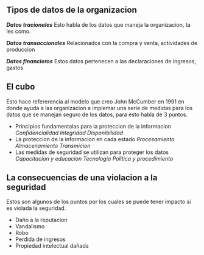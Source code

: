 ## Tipos de datos de la organizacion

***Datos tracionales***
Esto habla de los datos que maneja la organizacion, ta les como.

***Datos transaccionales***
Relacionados con la compra y venta, actividades de produccion

***Datos financieros***
Estos datos pertenecen a las declaraciones de ingresos, gastos

## El cubo
Esto hace refererencia al modelo que creo John McCumber en 1991 en donde ayuda a las organizacion a implemar una serie de medidas para los datos que se manejan seguro de los datos, para esto habla de 3 puntos.

- Principios fundamentalas para la proteccion de la informacion
*Confidencialidad*
*Integridad*
*Disponibilidad*
- La proteccion de la informacion en cada estado
*Procesamiento*
*Almacenamiento*
*Transmicion*
- Las medidas de seguridad se utilizan para proteger los datos
*Capacitacion y educacion*
*Tecnologia*
*Politica y procedimiento*


## La consecuencias de una violacion a la seguridad
Estos son algunos de los puntos por los cuales se puede tener impacto si es violada la seguridad.
 
 - Daño a la reputacion
 - Vandalismo
 - Robo
 - Perdida de ingresos
 - Propiedad intelectual dañada
 